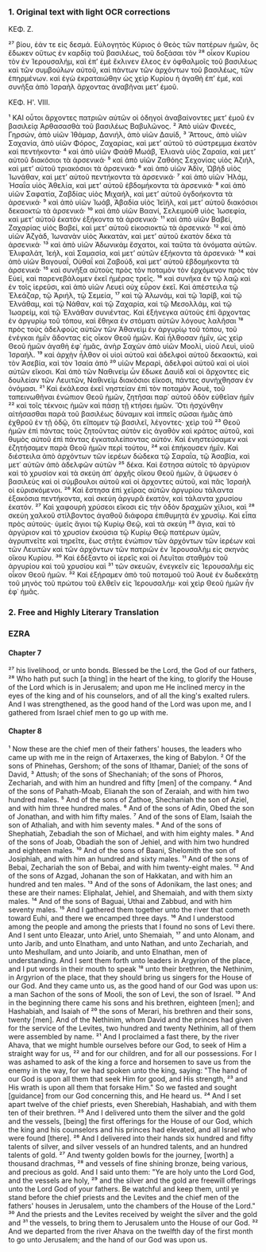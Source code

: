 ### 1. Original text with light OCR corrections

ΚΕΦ. Ζ.

²⁷ βίου, ἐάν τε εἰς δεσμά. Εὐλογητὸς Κύριος ὁ Θεὸς τῶν πατέρων
ἡμῶν, ὃς ἔδωκεν οὕτως ἐν καρδίᾳ τοῦ βασιλέως, τοῦ δοξάσαι τὸν
²⁸ οἶκον Κυρίου τὸν ἐν Ἱερουσαλήμ, καὶ ἐπ’ ἐμὲ ἔκλινεν ἔλεος ἐν ὀφθαλμοῖς τοῦ βασιλέως καὶ τῶν συμβούλων αὐτοῦ, καὶ πάντων τῶν
ἀρχόντων τοῦ βασιλέως, τῶν ἐπηρμένων. καὶ ἐγὼ ἐκραταιώθην
ὡς χεὶρ Κυρίου ἡ ἀγαθὴ ἐπ’ ἐμέ, καὶ συνῆξα ἀπὸ Ἰσραὴλ ἄρχοντας ἀναβῆναι μετ’ ἐμοῦ.

ΚΕΦ. Η'. VIII.

¹ ΚΑΙ οὗτοι ἄρχοντες πατριῶν αὐτῶν οἱ ὁδηγοὶ ἀναβαίνοντες
μετ’ ἐμοῦ ἐν βασιλείᾳ Ἀρθασασθὰ τοῦ βασιλέως Βαβυλῶνος.
² Ἀπὸ υἱῶν Φινεές, Γηρσών, ἀπὸ υἱῶν Ἰθάμαρ, Δανιήλ, ἀπὸ υἱῶν Δαυίδ,
³ Ἄττους, ἀπὸ υἱῶν Σαχανία, ἀπὸ υἱῶν Φόρος, Ζαχαρίας, καὶ μετ’
αὐτοῦ τὸ σύστρεμμα ἑκατὸν καὶ πεντήκοντα·
⁴ καὶ ἀπὸ υἱῶν Φαὰθ Μωάβ, Ἐλιανὰ υἱὸς Ζαραία, καὶ μετ’ αὐτοῦ διακόσιοι τὰ ἀρσενικά·
⁵ καὶ ἀπὸ υἱῶν Ζαθόης Σεχονίας υἱὸς Ἀζιήλ, καὶ μετ’ αὐτοῦ
τριακόσιοι τὰ ἀρσενικά·
⁶ καὶ ἀπὸ υἱῶν Ἀδίν, Ὠβὴδ υἱὸς Ἰωνάθαν,
καὶ μετ’ αὐτοῦ πεντήκοντα τὰ ἀρσενικά·
⁷ καὶ ἀπὸ υἱῶν Ἡλάμ,
Ἡσαΐα υἱὸς Ἀθελία, καὶ μετ’ αὐτοῦ ἑβδομήκοντα τὰ ἀρσενικά·
⁸ καὶ ἀπὸ υἱῶν Σαφατία, Ζαβδίας υἱὸς Μιχαήλ, καὶ μετ’ αὐτοῦ ὀγδοήκοντα τὰ ἀρσενικά·
⁹ καὶ ἀπὸ υἱῶν Ἰωάβ, Ἀβαδία υἱὸς Ἰεϊήλ,
καὶ μετ’ αὐτοῦ διακόσιοι δεκαοκτὼ τὰ ἀρσενικά·
¹⁰ καὶ ἀπὸ υἱῶν
Βαανί, Σελειμοὺθ υἱὸς Ἰωσεφία, καὶ μετ’ αὐτοῦ ἑκατὸν ἑξήκοντα
τὰ ἀρσενικά·
¹¹ καὶ ἀπὸ υἱῶν Βαβεί, Ζαχαρίας υἱὸς Βαβεί, καὶ μετ’
αὐτοῦ εἰκοσιοκτὼ τὰ ἀρσενικά·
¹² καὶ ἀπὸ υἱῶν Ἀζγάδ, Ἰωνανὰν υἱὸς
Ἀκκατάν, καὶ μετ’ αὐτοῦ ἑκατὸν δέκα τὰ ἀρσενικά·
¹³ καὶ ἀπὸ υἱῶν
Ἀδωνικάμ ἔσχατοι, καὶ ταῦτα τὰ ὀνόματα αὐτῶν. Ἐλιφαλάτ,
Ἰεήλ, καὶ Σαμασία, καὶ μετ’ αὐτῶν ἑξήκοντα τὰ ἀρσενικά·
¹⁴ καὶ
ἀπὸ υἱῶν Βαγουαΐ, Οὐθαΐ καὶ Ζαβούδ, καὶ μετ’ αὐτοῦ ἑβδομήκοντα τὰ ἀρσενικά·
¹⁵ καὶ συνῆξα αὐτοὺς πρὸς τὸν ποταμὸν τὸν ἐρχόμενον πρὸς τὸν Εὐεί, καὶ παρενεβάλομεν ἐκεῖ ἡμέρας τρεῖς.
¹⁶ καὶ συνῆκα ἐν τῷ λαῷ καὶ ἐν τοῖς ἱερεῦσι, καὶ ἀπὸ υἱῶν Λευεὶ οὐχ εὗρον ἐκεῖ. Καὶ ἀπέστειλα τῷ Ἐλεάζαρ, τῷ Ἀριήλ, τῷ Σεμεία,
¹⁷ καὶ τῷ Ἀλωνάμ, καὶ τῷ Ἰαρίβ, καὶ τῷ Ἐλνάθαμ, καὶ τῷ Νάθαν, καὶ τῷ Ζαχαρία, καὶ τῷ Μεσολλάμ, καὶ τῷ Ἰωαρείμ, καὶ
τῷ Ἐλνάθαν συνιέντας. Καὶ ἐξήνεγκα αὐτοὺς ἐπὶ ἄρχοντας ἐν ἀργυρίῳ τοῦ τόπου, καὶ ἔθηκα ἐν στόματι αὐτῶν λόγους λαλῆσαι
¹⁸ πρὸς τοὺς ἀδελφοὺς αὐτῶν τῶν Ἀθανεὶμ ἐν ἀργυρίῳ τοῦ τόπου,
τοῦ ἐνέγκαι ἡμῖν ἄδοντας εἰς οἶκον Θεοῦ ἡμῶν. Καὶ ἦλθοσαν ἡμῖν,
ὡς χεὶρ Θεοῦ ἡμῶν ἀγαθὴ ἐφ᾿ ἡμᾶς, ἀνὴρ Σαχὼν ἀπὸ υἱῶν Μοολὶ, υἱοῦ Λευὶ, υἱοῦ Ἰσραήλ.
¹⁹ καὶ ἀρχὴν ἦλθον οἱ υἱοὶ αὐτοῦ καὶ ἀδελφοὶ αὐτοῦ δεκαοκτώ, καὶ τὸν Ἀσεβία, καὶ τὸν Ἰσαία ἀπὸ
²⁰ υἱῶν Μεραρὶ, ἀδελφοὶ αὐτοῦ καὶ οἱ υἱοὶ αὐτῶν εἴκοσι. Καὶ ἀπὸ τῶν
Ναθινεὶμ ὧν ἔδωκε Δαυὶδ καὶ οἱ ἄρχοντες εἰς δουλείαν τῶν Λευιτῶν, Ναθινεὶμ διακόσιοι εἴκοσι, πάντες συνήχθησαν ἐν ὀνόμασι.
²¹ Καὶ ἐκάλεσα ἐκεῖ νηστείαν ἐπὶ τὸν ποταμὸν Ἀουὲ, τοῦ ταπεινωθῆναι ἐνώπιον Θεοῦ ἡμῶν, ζητῆσαι παρ᾿ αὐτοῦ ὁδὸν εὐθεῖαν ἡμῖν
²² καὶ τοῖς τέκνοις ἡμῶν καὶ πάσῃ τῇ κτήσει ἡμῶν. Ὅτι ἠσχύνθην
αἰτήσασθαι παρὰ τοῦ βασιλέως δύναμιν καὶ ἱππεῖς σῶσαι ἡμᾶς
ἀπὸ ἐχθροῦ ἐν τῇ ὁδῷ, ὅτι εἴπομεν τῷ βασιλεῖ, λέγοντες· χεὶρ τοῦ
²³ Θεοῦ ἡμῶν ἐπὶ πάντας τοὺς ζητοῦντας αὐτὸν εἰς ἀγαθὸν καὶ κράτος αὐτοῦ, καὶ θυμὸς αὐτοῦ ἐπὶ πάντας ἐγκαταλείποντας αὐτόν.
Καὶ ἐνηστεύσαμεν καὶ ἐζητήσαμεν παρὰ Θεοῦ ἡμῶν περὶ τούτου,
²⁴ καὶ ἐπήκουσεν ἡμῖν. Καὶ διέστειλα ἀπὸ ἀρχόντων τῶν ἱερέων δώδεκα τῷ Σαραΐα, τῷ Ἀσαβία, καὶ μετ᾿ αὐτῶν ἀπὸ ἀδελφῶν αὐτῶν
²⁵ δέκα. Καὶ ἔστησα αὐτοῖς τὸ ἀργύριον καὶ τὸ χρυσίον καὶ τὰ σκεύη
ἀπ᾿ ἀρχῆς οἴκου Θεοῦ ἡμῶν, ἃ ὕψωσεν ὁ βασιλεὺς καὶ οἱ σύμβουλοι αὐτοῦ καὶ οἱ ἄρχοντες αὐτοῦ, καὶ πᾶς Ἰσραὴλ οἱ εὑρισκόμενοι.
²⁶ Καὶ ἔστησα ἐπὶ χεῖρας αὐτῶν ἀργυρίου τάλαντα ἑξακόσια πεντήκοντα, καὶ σκεύη ἀργυρᾶ ἑκατὸν, καὶ τάλαντα χρυσίου ἑκατόν.
²⁷ Καὶ χαφουρὴ χρύσεοι εἴκοσι εἰς τὴν ὁδὸν δραχμῶν χίλιοι, καὶ
²⁸ σκεύη χαλκοῦ στίλβοντος ἀγαθοῦ διάφορα ἐπιθυμητὰ ἐν χρυσίῳ.
Καὶ εἶπα πρὸς αὐτούς· ὑμεῖς ἅγιοι τῷ Κυρίῳ Θεῷ, καὶ τὰ σκεύη
²⁹ ἅγια, καὶ τὸ ἀργύριον καὶ τὸ χρυσίον ἑκούσια τῷ Κυρίῳ Θεῷ πατέρων ὑμῶν, ἀγρυπνεῖτε καὶ τηρεῖτε, ἕως στῆτε ἐνώπιον τῶν ἀρχόντων τῶν ἱερέων καὶ τῶν Λευιτῶν καὶ τῶν ἀρχόντων τῶν πατριῶν ἐν Ἱερουσαλὴμ εἰς σκηνὰς οἴκου Κυρίου.
³⁰ Καὶ ἐδέξαντο οἱ
ἱερεῖς καὶ οἱ Λευῖται σταθμὸν τοῦ ἀργυρίου καὶ τοῦ χρυσίου καὶ
³¹ τῶν σκευῶν, ἐνεγκεῖν εἰς Ἱερουσαλὴμ εἰς οἶκον Θεοῦ ἡμῶν.
³² Καὶ
ἐξήραμεν ἀπὸ τοῦ ποταμοῦ τοῦ Ἀουὲ ἐν δωδεκάτῃ τοῦ μηνὸς τοῦ
πρώτου τοῦ ἐλθεῖν εἰς Ἱερουσαλήμ· καὶ χεὶρ Θεοῦ ἡμῶν ἦν ἐφ᾿ ἡμᾶς.

### 2. Free and Highly Literary Translation

### EZRA

#### Chapter 7

²⁷ his livelihood, or unto bonds. Blessed be the Lord, the God of our fathers,
²⁸ Who hath put such [a thing] in the heart of the king, to glorify the House of the Lord which is in Jerusalem; and upon me He inclined mercy in the eyes of the king and of his counselors, and of all the king's exalted rulers. And I was strengthened, as the good hand of the Lord was upon me, and I gathered from Israel chief men to go up with me.

#### Chapter 8

¹ Now these are the chief men of their fathers' houses, the leaders who came up with me in the reign of Artaxerxes, the king of Babylon.
² Of the sons of Phinehas, Gershom; of the sons of Ithamar, Daniel; of the sons of David,
³ Attush; of the sons of Shechaniah; of the sons of Phoros, Zechariah, and with him an hundred and fifty [men] of the company.
⁴ And of the sons of Pahath-Moab, Elianah the son of Zeraiah, and with him two hundred males.
⁵ And of the sons of Zathoe, Shechaniah the son of Aziel, and with him three hundred males.
⁶ And of the sons of Adin, Obed the son of Jonathan, and with him fifty males.
⁷ And of the sons of Elam, Isaiah the son of Athaliah, and with him seventy males.
⁸ And of the sons of Shephatiah, Zebadiah the son of Michael, and with him eighty males.
⁹ And of the sons of Joab, Obadiah the son of Jehiel, and with him two hundred and eighteen males.
¹⁰ And of the sons of Baani, Shelomith the son of Josiphiah, and with him an hundred and sixty males.
¹¹ And of the sons of Bebai, Zechariah the son of Bebai, and with him twenty-eight males.
¹² And of the sons of Azgad, Johanan the son of Hakkatan, and with him an hundred and ten males.
¹³ And of the sons of Adonikam, the last ones; and these are their names: Eliphalat, Jehiel, and Shemaiah, and with them sixty males.
¹⁴ And of the sons of Baguai, Uthai and Zabbud, and with him seventy males.
¹⁵ And I gathered them together unto the river that cometh toward Euhi, and there we encamped three days.
¹⁶ And I understood among the people and among the priests that I found no sons of Levi there. And I sent unto Eleazar, unto Ariel, unto Shemaiah,
¹⁷ and unto Alonam, and unto Jarib, and unto Elnatham, and unto Nathan, and unto Zechariah, and unto Meshullam, and unto Joiarib, and unto Elnathan, men of understanding. And I sent them forth unto leaders in Argyrion of the place, and I put words in their mouth to speak
¹⁸ unto their brethren, the Nethinim, in Argyrion of the place, that they should bring us singers for the House of our God. And they came unto us, as the good hand of our God was upon us: a man Sachon of the sons of Mooli, the son of Levi, the son of Israel.
¹⁹ And in the beginning there came his sons and his brethren, eighteen [men]; and Hashabiah, and Isaiah of
²⁰ the sons of Merari, his brethren and their sons, twenty [men]. And of the Nethinim, whom David and the princes had given for the service of the Levites, two hundred and twenty Nethinim, all of them were assembled by name.
²¹ And I proclaimed a fast there, by the river Ahava, that we might humble ourselves before our God, to seek of Him a straight way for us,
²² and for our children, and for all our possessions. For I was ashamed to ask of the king a force and horsemen to save us from the enemy in the way, for we had spoken unto the king, saying: "The hand of our God is upon all them that seek Him for good, and His strength,
²³ and His wrath is upon all them that forsake Him." So we fasted and sought [guidance] from our God concerning this, and He heard us.
²⁴ And I set apart twelve of the chief priests, even Sherebiah, Hashabiah, and with them ten of their brethren.
²⁵ And I delivered unto them the silver and the gold and the vessels, [being] the first offerings for the House of our God, which the king and his counselors and his princes had elevated, and all Israel who were found [there].
²⁶ And I delivered into their hands six hundred and fifty talents of silver, and silver vessels of an hundred talents, and an hundred talents of gold.
²⁷ And twenty golden bowls for the journey, [worth] a thousand drachmas,
²⁸ and vessels of fine shining bronze, being various, and precious as gold. And I said unto them: "Ye are holy unto the Lord God, and the vessels are holy,
²⁹ and the silver and the gold are freewill offerings unto the Lord God of your fathers. Be watchful and keep them, until ye stand before the chief priests and the Levites and the chief men of the fathers' houses in Jerusalem, unto the chambers of the House of the Lord."
³⁰ And the priests and the Levites received by weight the silver and the gold and
³¹ the vessels, to bring them to Jerusalem unto the House of our God.
³² And we departed from the river Ahava on the twelfth day of the first month to go unto Jerusalem; and the hand of our God was upon us.